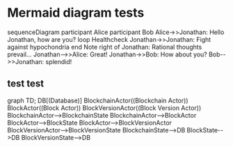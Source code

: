 # Mermaid diagram tests

<div class="mermaid">
sequenceDiagram
    participant Alice
    participant Bob
    Alice->>Jonathan: Hello Jonathan, how are you?
    loop Healthcheck
        Jonathan->>Jonathan: Fight against hypochondria
    end
    Note right of Jonathan: Rational thoughts<br/>prevail...
    Jonathan-->>Alice: Great!
    Jonathan->>Bob: How about you?
    Bob-->>Jonathan: splendid!
</div>

## test test

<div class="mermaid">
  graph TD;
      DB[(Database)]
      BlockchainActor((Blockchain Actor))
      BlockActor((Block Actor))
      BlockVersionActor((Block Version Actor))
      BlockchainActor-->BlockchainState
      BlockchainActor-->BlockActor      
      BlockActor-->BlockState
      BlockActor-->BlockVersionActor
      BlockVersionActor-->BlockVersionState
      BlockchainState-->DB
      BlockState-->DB
      BlockVersionState-->DB
</div>
